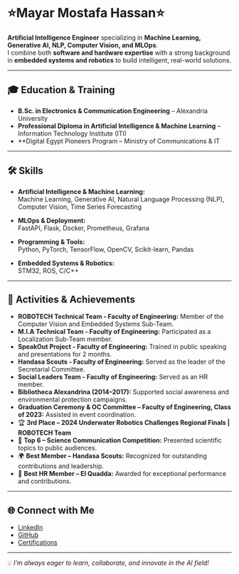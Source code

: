 # ⭐Mayar Mostafa Hassan⭐  

**Artificial Intelligence Engineer** specializing in **Machine Learning, Generative AI, NLP, Computer Vision, and MLOps**.  
I combine both **software and hardware expertise** with a strong background in **embedded systems and robotics** to build intelligent, real-world solutions.  

---

## 🎓 Education & Training  
- **B.Sc. in Electronics & Communication Engineering** – Alexandria University  
- **Professional Diploma in Artificial Intelligence & Machine Learning** – Information Technology Institute (ITI)  
- **Digital Egypt Pioneers Program – Ministry of Communications & IT  

---

## 🛠️ Skills  

- **Artificial Intelligence & Machine Learning:**  
  Machine Learning, Generative AI, Natural Language Processing (NLP), Computer Vision, Time Series Forecasting  

- **MLOps & Deployment:**  
  FastAPI, Flask, Docker, Prometheus, Grafana  

- **Programming & Tools:**  
  Python, PyTorch, TensorFlow, OpenCV, Scikit-learn, Pandas  

- **Embedded Systems & Robotics:**  
  STM32, ROS, C/C++
  
---

## 🌟 Activities & Achievements 

- **ROBOTECH Technical Team - Faculty of Engineering:** Member of the Computer Vision and Embedded Systems Sub-Team.  
- **M.I.A Technical Team - Faculty of Engineering:** Participated as a Localization Sub-Team member.  
- **SpeakOut Project - Faculty of Engineering:** Trained in public speaking and presentations for 2 months.  
- **Handasa Scouts - Faculty of Engineering:** Served as the leader of the Secretarial Committee.  
- **Social Leaders Team - Faculty of Engineering:** Served as an HR member.  
- **Bibliotheca Alexandrina (2014–2017):** Supported social awareness and environmental protection campaigns.  
- **Graduation Ceremony & OC Committee – Faculty of Engineering, Class of 2023:** Assisted in event coordination.  
- 🏆 **3rd Place – 2024 Underwater Robotics Challenges Regional Finals | ROBOTECH Team**  
- 🎤 **Top 6 – Science Communication Competition:** Presented scientific topics to public audiences.  
- 🌍 **Best Member – Handasa Scouts:** Recognized for outstanding contributions and leadership.  
- 🤝 **Best HR Member – El Quadda:** Awarded for exceptional performance and contributions.  


---

## 🌐 Connect with Me  
- [LinkedIn](https://www.linkedin.com/in/mayar-mostafa-hassan/)  
- [GitHub](https://github.com/mayarmostaf)  
- [Certifications](https://drive.google.com/drive/folders/1xMiPT4jrxphhxQTIx_sHLSclIv08QdaK?usp=drive_link)  

---
💡 *I’m always eager to learn, collaborate, and innovate in the AI field!*  
